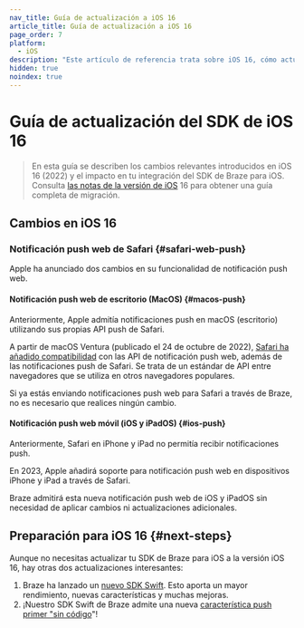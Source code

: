 ```yaml
---
nav_title: Guía de actualización a iOS 16
article_title: Guía de actualización a iOS 16
page_order: 7
platform: 
  - iOS
description: "Este artículo de referencia trata sobre iOS 16, cómo actualizar versiones, actualizaciones del SDK y mucho más."
hidden: true
noindex: true
---
```


# Guía de actualización del SDK de iOS 16

> En esta guía se describen los cambios relevantes introducidos en iOS 16 (2022) y el impacto en tu integración del SDK de Braze para iOS. Consulta [las notas de la versión de iOS](https://developer.apple.com/documentation/ios-ipados-release-notes/ios-ipados-16-release-notes) 16 para obtener una guía completa de migración.

## Cambios en iOS 16

### Notificación push web de Safari {#safari-web-push}

Apple ha anunciado dos cambios en su funcionalidad de notificación push web.

#### Notificación push web de escritorio (MacOS) {#macos-push}

Anteriormente, Apple admitía notificaciones push en macOS (escritorio) utilizando sus propias API push de Safari.

A partir de macOS Ventura (publicado el 24 de octubre de 2022), [Safari ha añadido compatibilidad](https://webkit.org/blog/12824/news-from-wwdc-webkit-features-in-safari-16-beta/#web-push-for-macos) con las API de notificación push web, además de las notificaciones push de Safari. Se trata de un estándar de API entre navegadores que se utiliza en otros navegadores populares.

Si ya estás enviando notificaciones push web para Safari a través de Braze, no es necesario que realices ningún cambio.

#### Notificación push web móvil (iOS y iPadOS) {#ios-push}

Anteriormente, Safari en iPhone y iPad no permitía recibir notificaciones push.

En 2023, Apple añadirá soporte para notificación push web en dispositivos iPhone y iPad a través de Safari.

Braze admitirá esta nueva notificación push web de iOS y iPadOS sin necesidad de aplicar cambios ni actualizaciones adicionales.

## Preparación para iOS 16 {#next-steps}

Aunque no necesitas actualizar tu SDK de Braze para iOS a la versión iOS 16, hay otras dos actualizaciones interesantes:

1. Braze ha lanzado un [nuevo SDK Swift](https://github.com/braze-inc/braze-swift-sdk). Esto aporta un mayor rendimiento, nuevas características y muchas mejoras.
2. ¡Nuestro SDK Swift de Braze admite una nueva [ característica push primer "sin código]({{site.baseurl}}/user_guide/message_building_by_channel/push/push_primer_messages/)"!

